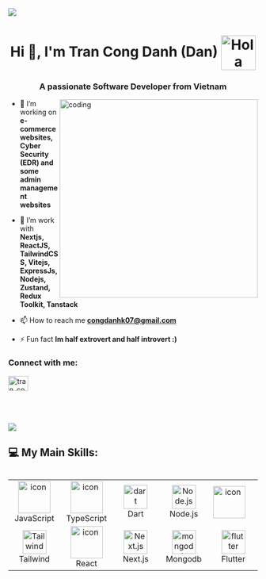 <img src="https://backiee.com/static/wallpapers/1000x563/386745.jpg"/>
<h1 align="center">Hi 👋, I'm Tran Cong Danh (Dan) <img alt="Hola" height="70px" width="70px" align="center" src="https://c.tenor.com/fYg91qBpDdgAAAAi/bongo-cat-transparent.gif"></img></h1>
<h3 align="center">A passionate Software Developer from Vietnam</h3>
<img align="right" alt="coding" width="400" src="https://notioly.com/wp-content/uploads/2023/06/256.Exploring-The-Globe.png">


- 🔭 I’m  working on **e-commerce websites, Cyber Security (EDR) and some admin management websites**

- 🌱 I’m  work with **Nextjs, ReactJS, TailwindCSS, Vitejs, ExpressJs, Nodejs, Zustand, Redux Toolkit, Tanstack**
  
- 📫 How to reach me **congdanhk07@gmail.com**

- ⚡ Fun fact **Im half extrovert and half introvert :)**




<h3 align="left">Connect with me:</h3>
<p align="left">
<a href="https://www.linkedin.com/in/congdanhk07" target="blank"><img align="center" src="https://raw.githubusercontent.com/rahuldkjain/github-profile-readme-generator/master/src/images/icons/Social/linked-in-alt.svg" alt="tran_cong_danh" height="30" width="40" /></a>
<!-- <a href="https://instagram.com/ntl_3101" target="blank"><img align="center" src="https://raw.githubusercontent.com/rahuldkjain/github-profile-readme-generator/master/src/images/icons/Social/instagram.svg" alt="ntl_3101" height="30" width="40" /></a> -->
</p>
</br>
</br>
</br>
<img src="https://user-images.githubusercontent.com/73097560/115834477-dbab4500-a447-11eb-908a-139a6edaec5c.gif">

###


###

## 💻 My Main Skills:
<div style="display: flex; align-items: flex-start; align: center">
<table align="center">
    <tr>
        <td align="center" width="96">
            <img src="https://techstack-generator.vercel.app/js-icon.svg" alt="icon" width="65" height="65" />
            <br>JavaScript
        </td>
        <td align="center" width="96">
            <img src="https://techstack-generator.vercel.app/ts-icon.svg" alt="icon" width="65" height="65" />
            <br>TypeScript
        </td>
<!--       <td align="center" width="96">
            <img src="https://techstack-generator.vercel.app/python-icon.svg" alt="icon" width="65" height="65" />
            <br>Python
        </td> -->
<!--         <td align="center" width="96">
            <img src="https://techstack-generator.vercel.app/cpp-icon.svg" alt="icon" width="65" height="65" />
            <br>C++
        </td> -->
       <td align="center" width="96">
            <img src="https://skillicons.dev/icons?i=dart" width="48" height="48" alt="dart" />
            <br>Dart
        </td>
      <td align="center" width="96">
            <img src="https://skillicons.dev/icons?i=nodejs" width="48" height="48" alt="Node.js" />
            <br>Node.js
        </td>
            <td align="center" width="96">
            <div style="display: flex; align-items: flex-start;"><img src="https://techstack-generator.vercel.app/restapi-icon.svg" alt="icon" width="65" height="65" /></div>
        </td>
    </tr>
    <tr>
      <td align="center" width="96">
            <img src="https://skillicons.dev/icons?i=tailwind" width="48" height="48" alt="Tailwind" />
            <br>Tailwind
        </td>
        <td align="center" width="96">
            <img src="https://techstack-generator.vercel.app/react-icon.svg" alt="icon" width="65" height="65" />
            <br>React
        </td>
        <td align="center" width="96">
            <img src="https://skillicons.dev/icons?i=nextjs" width="48" height="48" alt="Next.js" />
            <br>Next.js
        </td>
           <td align="center" width="96">
            <img src="https://skillicons.dev/icons?i=mongodb" width="48" height="48" alt="mongodb" />
            <br>Mongodb
        </td>
<!--         <td align="center" width="96">
            <img src="https://skillicons.dev/icons?i=electron" width="48" height="48" alt="electron" />
            <br>Electron
        </td> -->
        <td align="center" width="96">
            <img src="https://skillicons.dev/icons?i=flutter" width="48" height="48" alt="flutter" />
            <br>Flutter
        </td>
    </tr>
<!--   <tr>
      <td align="center" width="96">
           <div style="display: flex; align-items: flex-start;"><img src="https://techstack-generator.vercel.app/mysql-icon.svg" alt="icon" width="65" height="65" /></div>
        </td>
        <td align="center" width="96">
           <img src="https://skillicons.dev/icons?i=postgres" width="48" height="48" alt="postgres" />
            <br>Postgres
        </td>
        <td align="center" width="96">
            <img src="https://skillicons.dev/icons?i=supabase" width="48" height="48" alt="supabase" />
            <br>Supabase
        </td> 
    </tr> -->
</table>
<br><br>
</div>

